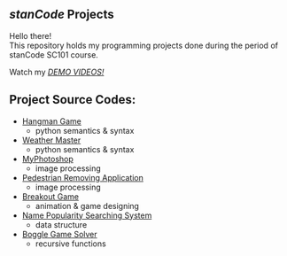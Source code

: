 ## *stanCode* Projects
Hello there!\
This repository holds my programming projects done during the period of stanCode SC101 course.

Watch my *[DEMO VIDEOS!](https://drive.google.com/drive/folders/1Gi3bn9qPW_gR0ISyGzVPLd5Bztdvd7rF?fbclid=IwAR36BW3v_bHn-Idsh-0_ROSWLwrXOzoervZId25OOzH2LX4b6FCGDfULdDg)*

## Project Source Codes:
* [Hangman Game](https://github.com/yschang306/sc-projects/blob/main/stanCode_Projects/hangman_game/hangman.py)
  * python semantics & syntax
* [Weather Master](https://github.com/yschang306/sc-projects/blob/main/stanCode_Projects/my_weather_master/weather_master_extension.py)
  * python semantics & syntax
* [MyPhotoshop](https://github.com/yschang306/sc-projects/blob/main/stanCode_Projects/my_photoshop/best_photoshop_award.py)
  * image processing
* [Pedestrian Removing Application](https://github.com/yschang306/sc-projects/blob/main/stanCode_Projects/stanCodoshop/stanCodoshop.py)
  * image processing
* [Breakout Game](https://github.com/yschang306/sc-projects/blob/main/stanCode_Projects/break_out_game/breakoutgraphics_extensions.py)
  * animation & game designing
* [Name Popularity Searching System](https://github.com/yschang306/sc-projects/blob/main/stanCode_Projects/name_searching_system/babygraphics.py)
  * data structure
* [Boggle Game Solver](https://github.com/yschang306/sc-projects/blob/main/stanCode_Projects/boggle_game_solver/boggle.py)
  * recursive functions
